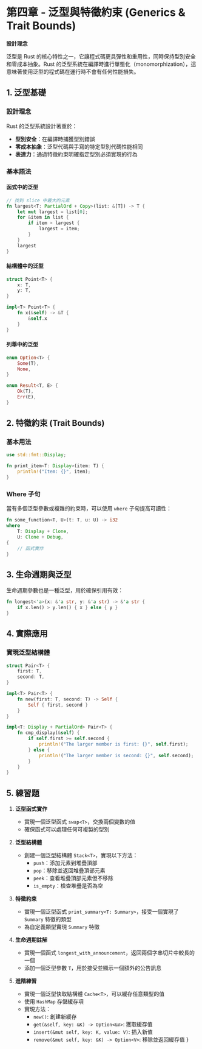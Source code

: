 # 第四章 - 泛型與特徵約束 (Generics & Trait Bounds)

**設計理念**

泛型是 Rust 的核心特性之一，它讓程式碼更具彈性和重用性，同時保持型別安全和零成本抽象。Rust 的泛型系統在編譯時進行單態化（monomorphization），這意味著使用泛型的程式碼在運行時不會有任何性能損失。

## 1. 泛型基礎

### 設計理念

Rust 的泛型系統設計著重於：
- **型別安全**：在編譯時捕獲型別錯誤
- **零成本抽象**：泛型代碼與手寫的特定型別代碼性能相同
- **表達力**：通過特徵約束明確指定型別必須實現的行為

### 基本語法

#### 函式中的泛型

```rust
// 找到 slice 中最大的元素
fn largest<T: PartialOrd + Copy>(list: &[T]) -> T {
    let mut largest = list[0];
    for &item in list {
        if item > largest {
            largest = item;
        }
    }
    largest
}
```

#### 結構體中的泛型

```rust
struct Point<T> {
    x: T,
    y: T,
}

impl<T> Point<T> {
    fn x(&self) -> &T {
        &self.x
    }
}
```

#### 列舉中的泛型

```rust
enum Option<T> {
    Some(T),
    None,
}

enum Result<T, E> {
    Ok(T),
    Err(E),
}
```

## 2. 特徵約束 (Trait Bounds)

### 基本用法

```rust
use std::fmt::Display;

fn print_item<T: Display>(item: T) {
    println!("Item: {}", item);
}
```

### Where 子句

當有多個泛型參數或複雜的約束時，可以使用 `where` 子句提高可讀性：

```rust
fn some_function<T, U>(t: T, u: U) -> i32
where
    T: Display + Clone,
    U: Clone + Debug,
{
    // 函式實作
}
```

## 3. 生命週期與泛型

生命週期參數也是一種泛型，用於確保引用有效：

```rust
fn longest<'a>(x: &'a str, y: &'a str) -> &'a str {
    if x.len() > y.len() { x } else { y }
}
```

## 4. 實際應用

### 實現泛型結構體

```rust
struct Pair<T> {
    first: T,
    second: T,
}

impl<T> Pair<T> {
    fn new(first: T, second: T) -> Self {
        Self { first, second }
    }
}

impl<T: Display + PartialOrd> Pair<T> {
    fn cmp_display(&self) {
        if self.first >= self.second {
            println!("The larger member is first: {}", self.first);
        } else {
            println!("The larger member is second: {}", self.second);
        }
    }
}
```

## 5. 練習題

1. **泛型函式實作**
   - 實現一個泛型函式 `swap<T>`，交換兩個變數的值
   - 確保函式可以處理任何可複製的型別

2. **泛型結構體**
   - 創建一個泛型結構體 `Stack<T>`，實現以下方法：
     - `push`：添加元素到堆疊頂部
     - `pop`：移除並返回堆疊頂部元素
     - `peek`：查看堆疊頂部元素但不移除
     - `is_empty`：檢查堆疊是否為空

3. **特徵約束**
   - 實現一個泛型函式 `print_summary<T: Summary>`，接受一個實現了 `Summary` 特徵的類型
   - 為自定義類型實現 `Summary` 特徵

4. **生命週期註解**
   - 實現一個函式 `longest_with_announcement`，返回兩個字串切片中較長的一個
   - 添加一個泛型參數 `T`，用於接受並顯示一個額外的公告訊息

5. **進階練習**
   - 實現一個泛型快取結構體 `Cache<T>`，可以緩存任意類型的值
   - 使用 `HashMap` 存儲緩存項
   - 實現方法：
     - `new()`: 創建新緩存
     - `get(&self, key: &K) -> Option<&V>`: 獲取緩存值
     - `insert(&mut self, key: K, value: V)`: 插入新值
     - `remove(&mut self, key: &K) -> Option<V>`: 移除並返回緩存值
}
